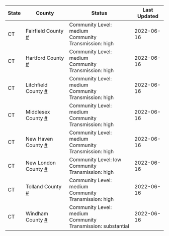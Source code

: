 State | County | Status | Last Updated
--- | --- | --- | --- 
CT | Fairfield County <a href="#fairfield_county">#</a> | <a name="fairfield_county"></a>Community Level: medium<br/>Community Transmission: high | 2022-06-16
CT | Hartford County <a href="#hartford_county">#</a> | <a name="hartford_county"></a>Community Level: medium<br/>Community Transmission: high | 2022-06-16
CT | Litchfield County <a href="#litchfield_county">#</a> | <a name="litchfield_county"></a>Community Level: medium<br/>Community Transmission: high | 2022-06-16
CT | Middlesex County <a href="#middlesex_county">#</a> | <a name="middlesex_county"></a>Community Level: medium<br/>Community Transmission: high | 2022-06-16
CT | New Haven County <a href="#new_haven_county">#</a> | <a name="new_haven_county"></a>Community Level: medium<br/>Community Transmission: high | 2022-06-16
CT | New London County <a href="#new_london_county">#</a> | <a name="new_london_county"></a>Community Level: low<br/>Community Transmission: high | 2022-06-16
CT | Tolland County <a href="#tolland_county">#</a> | <a name="tolland_county"></a>Community Level: medium<br/>Community Transmission: high | 2022-06-16
CT | Windham County <a href="#windham_county">#</a> | <a name="windham_county"></a>Community Level: medium<br/>Community Transmission: substantial | 2022-06-16
